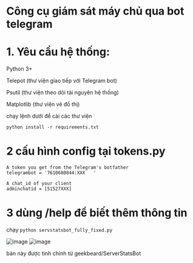 # Công cụ giám sát máy chủ qua bot telegram

# 1. Yêu cầu hệ thống:
Python 3+

Telepot (thư viện giao tiếp với Telegram bot)

Psutil (thư viện theo dõi tài nguyên hệ thống)

Matplotlib (thư viện vẽ đồ thị)

chạy lệnh dưới để cài các thư viện

`python install -r requirements.txt` 

# 2 cấu hình config tại tokens.py

```
A token you get from the Telegram's botfather
telegrambot = '7610680844:XXX   '

A chat_id of your client
adminchatid = [51527XXX]
```

# 3 dùng /help để biết thêm thông tin

chạy `python servstatsbot_fully_fixed.py`

![image](https://github.com/user-attachments/assets/cce8b599-a031-4024-acc7-e745ba7dfbc0)
![image](https://github.com/user-attachments/assets/d349ff49-fac0-4d50-9a9b-2d9931715cb8)


bản này được tinh chỉnh từ geekbeard/ServerStatsBot

